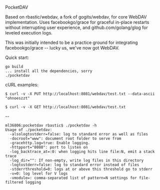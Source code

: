 PocketDAV

Based on rbastic/webdav, a fork of gogits/webdav, for core WebDAV
implementation.  Uses facebookgo/grace for graceful in-place restarts without
interrupting user experience, and github.com/golang/glog for leveled execution
logs.

This was initially intended to be a practice ground for integrating
facebookgo/grace -- lucky us, we've now got WebDAV.

Quick start:

```
go build
... install all the dependencies, sorry
./pocketdav
```

cURL examples:

```
$ curl -v -X PUT http://localhost:8081/webdav/test.txt --data-ascii "ohnoeszzt"

$ curl -v -X GET http://localhost:8081/webdav/test.txt
```

--

```
ml36806:pocketdav rbastic$ ./pocketdav -h
Usage of ./pocketdav:
  -alsologtostderr=false: log to standard error as well as files
  -docroot="www": document root folder to serve from
  -gracehttp.log=true: Enable logging.
  -httpport="8080": port to listen on
  -log_backtrace_at=:0: when logging hits line file:N, emit a stack trace
  -log_dir="": If non-empty, write log files in this directory
  -logtostderr=false: log to standard error instead of files
  -stderrthreshold=0: logs at or above this threshold go to stderr
  -v=0: log level for V logs
  -vmodule=: comma-separated list of pattern=N settings for file-filtered logging
```
